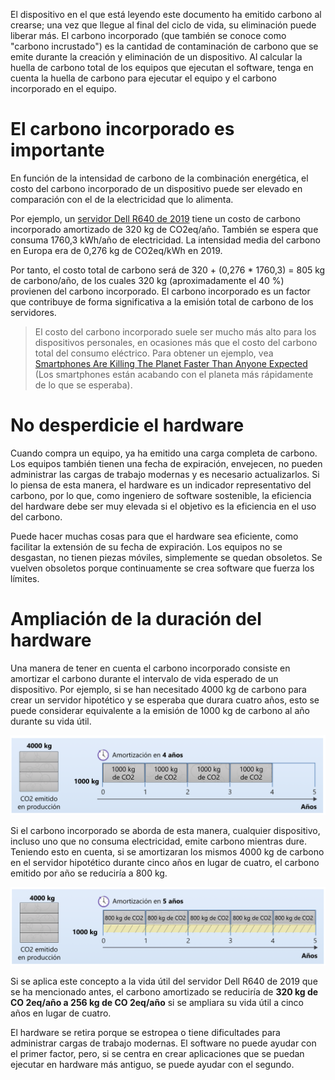 El dispositivo en el que está leyendo este documento ha emitido carbono al crearse; una vez que llegue al final del ciclo de vida, su eliminación puede liberar más. El carbono incorporado (que también se conoce como "carbono incrustado") es la cantidad de contaminación de carbono que se emite durante la creación y eliminación de un dispositivo. Al calcular la huella de carbono total de los equipos que ejecutan el software, tenga en cuenta la huella de carbono para ejecutar el equipo y el carbono incorporado en el equipo.

# El carbono incorporado es importante
En función de la intensidad de carbono de la combinación energética, el costo del carbono incorporado de un dispositivo puede ser elevado en comparación con el de la electricidad que lo alimenta.

Por ejemplo, un [servidor Dell R640 de 2019](https://i.dell.com/sites/csdocuments/CorpComm_Docs/en/carbon-footprint-poweredge-r640.pdf) tiene un costo de carbono incorporado amortizado de 320 kg de CO2eq/año. También se espera que consuma 1760,3 kWh/año de electricidad. La intensidad media del carbono en Europa era de 0,276 kg de CO2eq/kWh en 2019.

Por tanto, el costo total de carbono será de 320 + (0,276 * 1760,3) = 805 kg de carbono/año, de los cuales 320 kg (aproximadamente el 40 %) provienen del carbono incorporado. El carbono incorporado es un factor que contribuye de forma significativa a la emisión total de carbono de los servidores.

> El costo del carbono incorporado suele ser mucho más alto para los dispositivos personales, en ocasiones más que el costo del carbono total del consumo eléctrico. Para obtener un ejemplo, vea [Smartphones Are Killing The Planet Faster Than Anyone Expected](https://www.fastcompany.com/90165365/smartphones-are-wrecking-the-planet-faster-than-anyone-expected) (Los smartphones están acabando con el planeta más rápidamente de lo que se esperaba).

# No desperdicie el hardware
Cuando compra un equipo, ya ha emitido una carga completa de carbono. Los equipos también tienen una fecha de expiración, envejecen, no pueden administrar las cargas de trabajo modernas y es necesario actualizarlos. Si lo piensa de esta manera, el hardware es un indicador representativo del carbono, por lo que, como ingeniero de software sostenible, la eficiencia del hardware debe ser muy elevada si el objetivo es la eficiencia en el uso del carbono.

Puede hacer muchas cosas para que el hardware sea eficiente, como facilitar la extensión de su fecha de expiración. Los equipos no se desgastan, no tienen piezas móviles, simplemente se quedan obsoletos. Se vuelven obsoletos porque continuamente se crea software que fuerza los límites.

# Ampliación de la duración del hardware

Una manera de tener en cuenta el carbono incorporado consiste en amortizar el carbono durante el intervalo de vida esperado de un dispositivo. Por ejemplo, si se han necesitado 4000 kg de carbono para crear un servidor hipotético y se esperaba que durara cuatro años, esto se puede considerar equivalente a la emisión de 1000 kg de carbono al año durante su vida útil.

<img src="../img/p4Img1.png" />

Si el carbono incorporado se aborda de esta manera, cualquier dispositivo, incluso uno que no consuma electricidad, emite carbono mientras dure. Teniendo esto en cuenta, si se amortizaran los mismos 4000 kg de carbono en el servidor hipotético durante cinco años en lugar de cuatro, el carbono emitido por año se reduciría a 800 kg.

<img src="../img/p4Img2.png" />


Si se aplica este concepto a la vida útil del servidor Dell R640 de 2019 que se ha mencionado antes, el carbono amortizado se reduciría de **320 kg de CO 2eq/año a 256 kg de CO 2eq/año** si se ampliara su vida útil a cinco años en lugar de cuatro.

El hardware se retira porque se estropea o tiene dificultades para administrar cargas de trabajo modernas. El software no puede ayudar con el primer factor, pero, si se centra en crear aplicaciones que se puedan ejecutar en hardware más antiguo, se puede ayudar con el segundo.